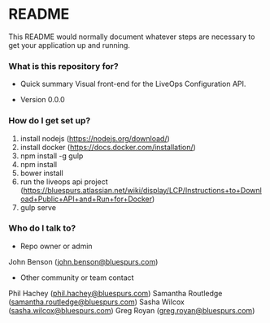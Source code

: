 # README #

This README would normally document whatever steps are necessary to get your application up and running.

### What is this repository for? ###

* Quick summary
Visual front-end for the LiveOps Configuration API.

* Version
0.0.0

### How do I get set up? ###

1. install nodejs (https://nodejs.org/download/)
1. install docker (https://docs.docker.com/installation/)
1. npm install -g gulp
1. npm install
1. bower install
1. run the liveops api project (https://bluespurs.atlassian.net/wiki/display/LCP/Instructions+to+Download+Public+API+and+Run+for+Docker)
1. gulp serve

### Who do I talk to? ###

* Repo owner or admin

John Benson (john.benson@bluespurs.com)

* Other community or team contact

Phil Hachey (phil.hachey@bluespurs.com)
Samantha Routledge (samantha.routledge@bluespurs.com)
Sasha Wilcox (sasha.wilcox@bluespurs.com)
Greg Royan (greg.royan@bluespurs.com)